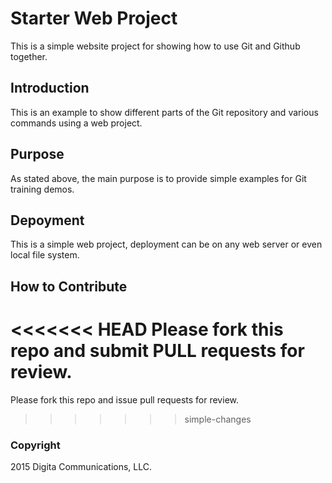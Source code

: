 # Starter Web Project

This is a simple website project for showing how to use Git and Github together.

## Introduction

This is an example to show different parts of the Git repository and various commands using a web project.

## Purpose

As stated above, the main purpose is to provide simple examples for Git training demos.

## Depoyment

This is a simple web project, deployment can be on any web server or even local file system.

## How to Contribute

<<<<<<< HEAD
Please fork this repo and submit PULL requests for review.
=======
Please fork this repo and issue pull requests for review.
>>>>>>> simple-changes

### Copyright

2015 Digita Communications, LLC.